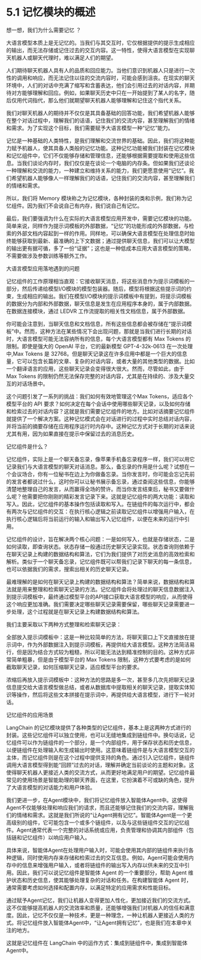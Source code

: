 # 5.1 记忆模块的概述

想一想，我们为什么需要记忆 ？

大语言模型本质上是无记忆的。当我们与其交互时，它仅根据提供的提示生成相应的输出，而无法存储或记住过去的交互内容。这一特性，使得大语言模型在实现聊天机器人或聊天代理时，难以满足人们的期望。

人们期待聊天机器人具有人的品质和回应能力。当他们意识到机器人只是进行一次性的调用和响应，而无法记住以往的交流内容时，可能会感到沮丧。在现实的聊天环境中，人们的对话中充满了缩写和含蓄表达，他们会引用过去的对话内容，并期待对方能够理解和回应。例如，如果聊天历史中只在一开始提到了某人的名字，随后仅用代词指代，那么他们就期望聊天机器人能够理解和记住这个指代关系。

我们对聊天机器人的期待并不仅仅是其具备基础的回答功能，我们希望机器人能够在整个对话过程中，理解我们的话语，记住我们的交流内容，甚至理解我们的情绪和需求。为了实现这个目标，我们需要赋予大语言模型一种“记忆”能力。

记忆是一种基础的人类特性，是我们理解和交流世界的基础。因此，我们将这种能力赋予机器人，使其具备人类般的记忆功能。这种记忆功能被我们封装在记忆模块和记忆组件中，它们不仅能够存储和管理信息，还能够根据需要提取和使用这些信息。当我们谈论内存时，我们仅仅是在谈论一个电脑的内存条。但如果我们还谈论一种理解和交流的能力，一种建立和维持关系的能力，我们更愿意使用“记忆”。我们希望机器人能够像人一样理解我们的话语，记住我们的交流内容，甚至理解我们的情绪和需求。

所以，我们将 Memory 模块称之为记忆模块，各种封装的类和示例，我们称为记忆组件。因为我们不会说自己有内存，我们说自己有记忆。

最后，我们要强调为什么在实际的大语言模型应用开发中，需要记忆模块的功能。简单来说，同样作为提示词模板的外部数据，“记忆”的功能形成的外部数据，与检索的外部文档内容起到一样的作用。同样地，可以确保大语言模型在处理信息时始终能够获取到最新、最准确的上下文数据；通过提供聊天信息，我们可以让大模型的输出更有据可循，多了一份“证据”；这也是一种低成本应用大语言模型的策略，不需要做涉及参数训练等额外工作。

大语言模型应用落地遇到的问题

记忆组件的工作原理相当直观：它接收聊天消息，将这些消息作为提示词模板的一部分，然后传递给模型I/O模块的模型包装器。随后，模型将根据这些提示词的约束，生成相应的输出。我们在模型I/O模块的提示词模板中有提到，将提示词模板的数据分为内部和外部数据，聊天信息是发生在应用程序本身的，属于内部数据。在数据连接模块，通过 LEDVR 工作流提取的相关性文档信息，属于外部数据。

你可能会注意到，当聊天信息和文档信息，所有这些信息都会被存储在“提示词模板”中。然而，这种方法在某些情况下会出现问题，那就是当我们进行长期的对话时，大语言模型可能无法容纳所有的信息，每个大语言模型都有 Max Tokens 的限制。即使是强大的 OpenAI 平台，它的最新模型 GPT-4-32k-0613 在一次处理中,Max Tokens 是 32768。但是聊天记录这在许多应用中都是一个巨大的信息量，它可以包含长篇的文章、复杂的对话内容，或者大量的其他类型的数据。比如一个翻译语言的应用，这些聊天记录会变得很大很大。然而，尽管如此，由于 Max Tokens 的限制仍然无法保存完整的对话内容，尤其是在持续的、涉及大量交互的对话场景中。

这个问题引发了一系列的挑战：我们如何有效地管理这个Max Tokens，适应各个模型平台的 API 要求？如何决定在每个会话中使用哪些聊天记录，以及如何存储和检索过去的对话内容？这就是我们需要记忆组件的地方。比如对话摘要记忆组件就提供了一个解决方案。这种记忆模式会在对话进行的过程中实时总结对话内容，并将当前的摘要存储在应用程序运行时内存中。这种记忆方式对于长期的对话来说尤其有用，因为如果直接在提示中保留过去的消息历史。

记忆组件是什么？

记忆组件，实际上是一个聊天备忘录，像苹果手机备忘录程序一样，我们可以用它记录我们与大语言模型的聊天对话消息。那么，备忘录的作用是什么呢？试想在一个会议场合，你有一位秘书在边上为你做备忘录。当你发言时，你可能会忘记先前的发言者都说过什么，这时你可以让秘书展示备忘录，通过查阅这些信息，你能够清楚地整理自己的发言，从而赢得全场的赞许。而当你发言结束后，秘书又要做什么呢？他需要把你刚刚的精彩发言记录下来。这就是记忆组件的两大功能：读取和写入。因此，记忆组件的基本操作包括读取和写入。在链组件的每次运行中，都会有两次与记忆组件的交互：在执行核心逻辑之前读取记忆组件以增强用户输入，在执行核心逻辑后将当前运行的输入和输出写入记忆组件，以便在未来的运行中引用。

记忆组件的设计，旨在解决两个核心问题：一是如何写入，也就是存储状态，二是如何读取，即查询状态。状态存储一般通过历史聊天记录实现。状态查询则依赖于在聊天记录上构建的数据结构和算法，它们为我们提供了对历史消息的高效检索和解析。类似于一个聊天备忘录，记忆组件既可以帮我们记录下聊天的每一条信息，也可以依据我们的需求，搜索出相关的历史聊天记录。

最难理解的是如何在聊天记录上构建的数据结构和算法？简单来说，数据结构和算法就是用来整理和检索聊天记录的方法。记忆组件会将处理过的聊天信息数据注入到提示词模板中，最终通过模型平台的API接口获取大语言模型的响应，从而使得这个响应更加准确。我们需要决定哪些聊天记录需要保留，哪些聊天记录需要进一步处理，这个过程就是在聊天记录上构建数据结构和算法。

我们主要采取以下两种方式整理和检索聊天记录：

全部放入提示词模板中：这是一种比较简单的方法，将聊天窗口上下文直接放在提示词中，作为外部数据注入到提示词模板，再提供给大语言模型。这种方法简洁易行，但是因为结合方式较为粗糙，所以可能无法达到精准控制的目的。这种方式非常简单粗暴，但是由于模型平台的 Max Tokens 限制，这种方式要考虑的是如何截取聊天记录，如何压缩聊天记录，适应模型平台的要求。 

浓缩后再放入提示词模板中：这种方法的思路是多一次，甚至多几次先把聊天记录信息提交给大语言模型做总结，或者从数据库中提取相关的聊天记录，提取实体知识等操作，然后将这些文本拼接在提示词中，再提供给大语言模型，进行下一轮对话。


记忆组件的应用场景

LangChain 的记忆模块提供了各种类型的记忆组件，基本上是这两种方式进行的封装。这些记忆组件可以独立使用，也可以无缝地集成到链组件中。换句话说，记忆组件可以作为链组件的一个部分，是一个内部组件，用于保存状态和历史信息，以便链组件在处理输入和生成输出时使用。这意味着链组件是与大语言模型交互的主体，而记忆组件则是在这个过程中提供支持的角色。通过引入记忆组件，链组件调用大语言模型得到能“回顾”过去的对话，理解并确定当前谈论的主题和对象。这使得聊天机器人更接近人类的交流方式，从而更好地满足用户的期望。记忆组件最常见的使用场景是智能助理的聊天界面，在这里，它扮演着不可或缺的角色，提升了大语言模型的对话能力和用户体验。

我们更进一步，在Agent模块中，我们将记忆组件放入智能体Agent中。这使得Agent不仅能够处理和响应我们的请求，而且还能够记住我们的交流内容，理解我们的情绪和需求。这就是我们所说的“让Agent拥有记忆”。智能体Agent是一个更高级别的组件，它可能包含一个或多个链组件，以及与这些链组件交互的记忆组件。Agent通常代表一个完整的对话系统或应用，负责管理和协调其内部组件（包括链和记忆组件）以响应用户输入。

具体来说，智能体Agent在处理用户输入时，可能会使用其内部的链组件来执行各种逻辑，同时使用内存来存储和检索过去的交互信息。例如，Agent可能会使用内存中的信息来增强用户输入，或者将链组件的输出写入内存以供未来的交互中引用。因此，我们可以说记忆组件是智能体 Agent 的一个重要部分，帮助 Agent 维护状态和历史信息，使其能够处理复杂的对话和任务。在构建智能体 Agent 时，通常需要考虑如何选择和配置内存，以满足特定的应用需求和性能目标。

通过赋予Agent记忆，我们让机器人变得更加人性化，更加接近我们的交流方式。这不仅能够提高机器人的交流效率和质量，还能够增强我们对机器人的信任和满意度。因此，记忆不仅仅是一种技术，更是一种理念，一种让机器人更接近人类的方式。将记忆组件放入智能体Agent中，“让Agent拥有记忆”，也是我们在本章中关注的地方。

这就是记忆组件在 LangChain 中的运作方式：集成到链组件中，集成到智能体Agent中。
